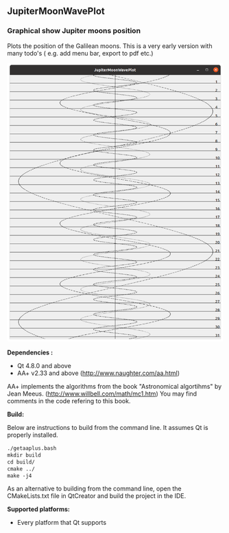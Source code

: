 ## JupiterMoonWavePlot

### Graphical show Jupiter moons position

Plots the position of the Galilean moons. This is a very early version with many todo's ( e.g. add menu bar, export to pdf etc.)

![Screenshot](Screenshot.png)

**Dependencies :**
- Qt 4.8.0 and above 
- AA+ v2.33 and above (http://www.naughter.com/aa.html)

AA+ implements the algorithms from the book "Astronomical algortihms" by Jean Meeus. (http://www.willbell.com/math/mc1.htm)
You may find comments in the code refering to this book.

**Build:**

Below are instructions to build from the command line. It assumes Qt is properly installed.

```
./getaaplus.bash
mkdir build
cd build/
cmake ../
make -j4
```

As an alternative to building from the command line, open the CMakeLists.txt file in QtCreator and build the project in the IDE.

**Supported platforms:**
- Every platform that Qt supports
